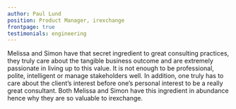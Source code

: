 ```yaml
---
author: Paul Lund
position: Product Manager, irexchange
frontpage: true
testimonials: engineering
---
```

Melissa and Simon have that secret ingredient to great consulting practices, they truly care about the tangible business outcome and are extremely passionate in living up to this value. It is not enough to be professional, polite, intelligent or manage stakeholders well. In addition, one truly has to care about the client’s interest before one’s personal interest to be a really great consultant.  Both Melissa and Simon have this ingredient in abundance hence why they are so valuable to irexchange.
